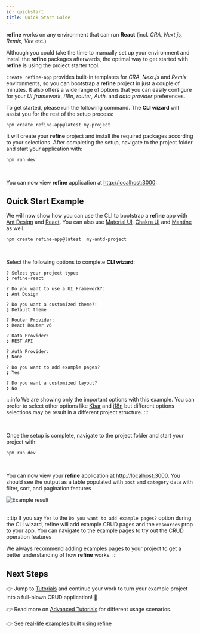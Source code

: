 ```yaml
---
id: quickstart
title: Quick Start Guide
---
```


**refine** works on any environment that can run **React** (incl. _CRA, Next.js, Remix, Vite_ etc.)

Although you could take the time to manually set up your environment and install the **refine** packages afterwards, the optimal way to get started with **refine** is using the project starter tool.

`create refine-app` provides built-in templates for _CRA_, _Next.js_ and _Remix_ environments, so you can bootstrap a **refine** project in just a couple of minutes. It also offers a wide range of options that you can easily configure for your _UI framework_, _i18n_, _router_, _Auth._ and _data provider_ preferences.

To get started, please run the following command. The **CLI wizard** will assist you for the rest of the setup process:

```
npm create refine-app@latest my-project
```

It will create your **refine** project and install the required packages according to your selections. After completing the setup, navigate to the project folder and start your application with:

```
npm run dev
```

<br/>

You can now view **refine** application at [http://localhost:3000](http://localhost:3000):

## Quick Start Example

We will now show how you can use the CLI to bootstrap a **refine** app with [Ant Design](https://ant.design/) and [React](https://reactjs.org/). You can also use [Material UI](https://material-ui.com/), [Chakra UI](https://chakra-ui.com/) and [Mantine](https://mantine.dev/) as well.

```
npm create refine-app@latest  my-antd-project
```

<br/>

Select the following options to complete **CLI wizard**:

```
? Select your project type:
❯ refine-react

? Do you want to use a UI Framework?:
❯ Ant Design

? Do you want a customized theme?:
❯ Default theme

? Router Provider:
❯ React Router v6

? Data Provider:
❯ REST API

? Auth Provider:
❯ None

? Do you want to add example pages?
❯ Yes

? Do you want a customized layout?
❯ No
```

:::info
We are showing only the important options with this example. You can prefer to select other options like [Kbar](https://github.com/timc1/kbar) and [i18n](https://www.i18next.com/) but different options selections may be result in a different project structure.
:::

<br/>

Once the setup is complete, navigate to the project folder and start your project with:

```
npm run dev
```

<br/>

You can now view your **refine** application at [http://localhost:3000](http://localhost:3000). You should see the output as a table populated with `post` and `category` data with filter, sort, and pagination features

<div >
   <img style={{width: "100%"}} src="https://refine.ams3.cdn.digitaloceanspaces.com/website/static/img/first-example-result.png" alt="Example result" />
</div>

<br />

:::tip
If you say `Yes` to the `Do you want to add example pages?` option during the CLI wizard, refine will add example CRUD pages and the `resources` prop to your app. You can navigate to the example pages to try out the CRUD operation features

We always recommend adding examples pages to your project to get a better understanding of how **refine** works.
:::

## Next Steps

👉 Jump to [Tutorials](../tutorial/0-introduction/0-intro.md) and continue your work to turn your example project into a full-blown CRUD application! 🚀

👉 Read more on [Advanced Tutorials](https://refine.dev/docs/advanced-tutorials/) for different usage scenarios.

👉 See [real-life examples](https://refine.dev/examples/) built using refine

